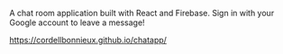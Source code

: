 A chat room application built with React and Firebase. Sign in with your Google account to leave a message!

https://cordellbonnieux.github.io/chatapp/